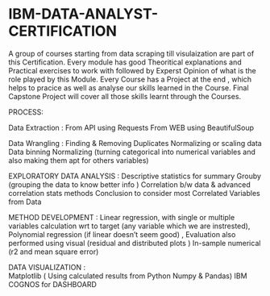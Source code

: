 # IBM-DATA-ANALYST-CERTIFICATION

A group of courses starting from data scraping till visulaization are part of this Certification.
Every module has good Theoritical explanations and Practical exercises to work with followed by Experst Opinion of what is the role played by this Module.
Every Course has a Project at the end , which helps to pracice as well as analyse our skills learned in the Course.
Final Capstone Project will cover all those skills learnt through the Courses.

PROCESS:

Data Extraction :           From API using Requests
                            From WEB using BeautifulSoup

Data Wrangling  :
                            Finding & Removing Duplicates
                            Normalizing or scaling data 
                            Data binning 
                            Normalizing (turning categorical into numerical variables and also making them apt for others variables)
              
EXPLORATORY DATA ANALYSIS : 
                            Descriptive statistics for summary 
                            Grouby (grouping the data to know better info ) 
                            Correlation b/w data & advanced correlation stats methods
                            Conclusion to consider most Correlated Variables from Data

METHOD DEVELOPMENT : 
                            Linear regression, with single or multiple variables calculation wrt to target (any variable which we are instrested), 
                            Polynomial regression (if linear doesn’t seem good) , 
                            Evaluation also performed using visual (residual and distributed plots )
                            In-sample numerical  (r2 and mean square error)
                            
DATA VISUALIZATION :        
                            Matplotlib ( Using calculated results from Python Numpy & Pandas)
                            IBM COGNOS for DASHBOARD


              
              
              
              

